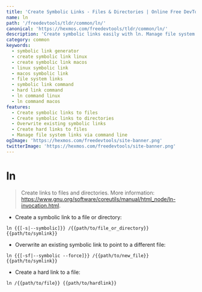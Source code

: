 ```yaml
---
title: 'Create Symbolic Links - Files & Directories | Online Free DevTools by Hexmos'
name: ln
path: '/freedevtools/tldr/common/ln/'
canonical: 'https://hexmos.com/freedevtools/tldr/common/ln/'
description: 'Create symbolic links easily with ln. Manage file system links on Linux and macOS using command line. Free online tool, no registration required.'
category: common
keywords:
  - symbolic link generator
  - create symbolic link linux
  - create symbolic link macos
  - linux symbolic link
  - macos symbolic link
  - file system links
  - symbolic link command
  - hard link command
  - ln command linux
  - ln command macos
features:
  - Create symbolic links to files
  - Create symbolic links to directories
  - Overwrite existing symbolic links
  - Create hard links to files
  - Manage file system links via command line
ogImage: 'https://hexmos.com/freedevtools/site-banner.png'
twitterImage: 'https://hexmos.com/freedevtools/site-banner.png'
---
```


# ln

> Create links to files and directories.
> More information: <https://www.gnu.org/software/coreutils/manual/html_node/ln-invocation.html>.

- Create a symbolic link to a file or directory:

`ln {{[-s|--symbolic]}} /{{path/to/file_or_directory}} {{path/to/symlink}}`

- Overwrite an existing symbolic link to point to a different file:

`ln {{[-sf|--symbolic --force]}} /{{path/to/new_file}} {{path/to/symlink}}`

- Create a hard link to a file:

`ln /{{path/to/file}} {{path/to/hardlink}}`
